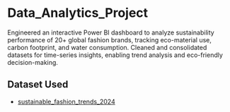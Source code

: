 # Data_Analytics_Project
Engineered an interactive Power BI dashboard to analyze sustainability performance of 20+ global fashion brands, tracking eco-material use, carbon footprint, and water consumption. Cleaned and consolidated datasets for time-series insights, enabling trend analysis and eco-friendly decision-making.
## Dataset Used
- <a href = "https://github.com/Arishavjs/Data_Analytics_Project/blob/main/sustainable_fashion_trends_2024.csv">sustainable_fashion_trends_2024</a>
